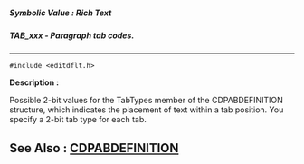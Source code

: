 ##### Symbolic Value : Rich Text
##### TAB_xxx - Paragraph tab codes.
---
```
#include <editdflt.h>
```
**Description :**

Possible 2-bit values for the TabTypes member of the CDPABDEFINITION structure, 
which indicates the placement of text within a tab position.  You specify a 
2-bit tab type for each tab.

**See Also :**
[CDPABDEFINITION](/reference/Data/CDPABDEFINITION)
---
